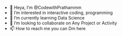- 👋 Heya, I’m @CodewithPrathammm
- 👀 I’m interested in interactive coding, programming
- 🌱 I’m currently learning Data Science
- 💞️ I’m looking to collaborate on Any Project or Activity
- 📫 How to reach me you can Dm here

<!---
CodewithPrathammm/CodewithPrathammm is a ✨ special ✨ repository because its `README.md` (this file) appears on your GitHub profile.
You can click the Preview link to take a look at your changes.
--->
